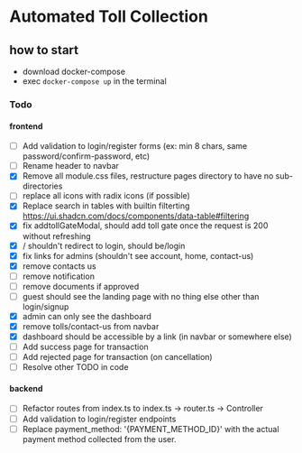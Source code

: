 # Automated Toll Collection
## how to start
- download docker-compose
- exec `docker-compose up` in the terminal

### Todo

#### frontend

<!-- drop database TollCollection; create database TollCollection -->

- [ ] Add validation to login/register forms (ex: min 8 chars, same password/confirm-password, etc)
- [ ] Rename header to navbar
- [x] Remove all module.css files, restructure pages directory to have no sub-directories
- [ ] replace all icons with radix icons (if possible)
- [x] Replace search in tables with builtin filterting https://ui.shadcn.com/docs/components/data-table#filtering
- [x] fix addtollGateModal, should add toll gate once the request is 200 without refreshing
- [x] / shouldn't redirect to login, should be/login
- [x] fix links for admins (shouldn't see account, home, contact-us)
- [x] remove contacts us
- [ ] remove notification
- [ ] remove documents if approved
- [ ] guest should see the landing page with no thing else other than login/signup
- [x] admin can only see the dashboard
- [x] remove tolls/contact-us from navbar
- [x] dashboard should be accessible by a link (in navbar or somewhere else)
- [ ] Add success page for transaction
- [ ] Add rejected page for transaction (on cancellation)
- [ ] Resolve other TODO in code

#### backend

- [ ] Refactor routes from index.ts to index.ts -> router.ts -> Controller
- [ ] Add validation to login/register endpoints
- [ ] Replace payment_method: '{PAYMENT_METHOD_ID}' with the actual payment method collected from the user.
